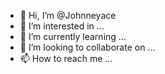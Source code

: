 - 👋 Hi, I’m @Johnneyace
- 👀 I’m interested in ...
- 🌱 I’m currently learning ...
- 💞️ I’m looking to collaborate on ...
- 📫 How to reach me ...

<!---
Johnneyace/Johnneyace is a ✨ special ✨ repository because its `README.md` (this file) appears on your GitHub profile.
You can click the Preview link to take a look at your changes.
--->

